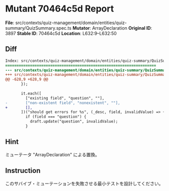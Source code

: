 # Mutant 70464c5d Report

**File**: src/contexts/quiz-management/domain/entities/quiz-summary/QuizSummary.spec.ts
**Mutator**: ArrayDeclaration
**Original ID**: 3897
**Stable ID**: 70464c5d
**Location**: L632:9–L632:50

## Diff

```diff
Index: src/contexts/quiz-management/domain/entities/quiz-summary/QuizSummary.spec.ts
===================================================================
--- src/contexts/quiz-management/domain/entities/quiz-summary/QuizSummary.spec.ts	original
+++ src/contexts/quiz-management/domain/entities/quiz-summary/QuizSummary.spec.ts	mutated #3897
@@ -628,9 +628,9 @@
       });
 
       it.each([
         ["existing field", "question", ""],
-        ["non-existent field", "nonexistent", ""],
+        [],
       ])("should get errors for %s", (_desc, field, invalidValue) => {
         if (field === "question") {
           draft.update("question", invalidValue);
         }
```

## Hint

ミューテータ "ArrayDeclaration" による置換。

## Instruction

このサバイブ・ミューテーションを失敗させる最小テストを設計してください。
